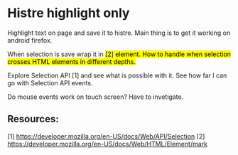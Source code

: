 # Histre highlight only
Highlight text on page and save it to histre. Main thing is to get it working on
android firefox.

When selection is save wrap it in <mark> [2] element. How to handle when selection
crosses HTML elements in different depths.

Explore Selection API [1] and see what is possible with it. See how
far I can go with Selection API events.

Do mouse events work on touch screen? Have to invetigate.

## Resources:
[1] https://developer.mozilla.org/en-US/docs/Web/API/Selection
[2] https://developer.mozilla.org/en-US/docs/Web/HTML/Element/mark
